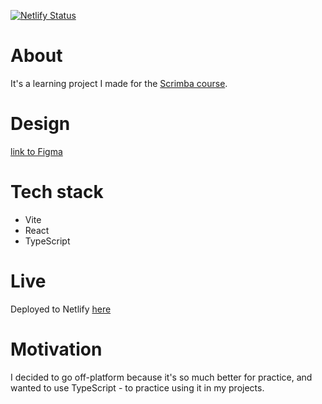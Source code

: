 [![Netlify Status](https://api.netlify.com/api/v1/badges/912464e0-1a03-4c99-8651-d0067d826f74/deploy-status)](https://app.netlify.com/sites/scrimba-fun-react-facts/deploys)

# About

It's a learning project I made for the [Scrimba course](https://scrimba.com/learn/learnreact/).

# Design

[link to Figma](https://www.figma.com/file/xA1rJVQOorqMW6xjGdBLcI/ReactFacts?type=design&node-id=0-1&mode=design)

# Tech stack

* Vite
* React
* TypeScript

# Live
Deployed to Netlify [here](https://scrimba-fun-react-facts.netlify.app/)

# Motivation

I decided to go off-platform because it's so much better for practice, and wanted to use TypeScript - to practice using it in my projects.
